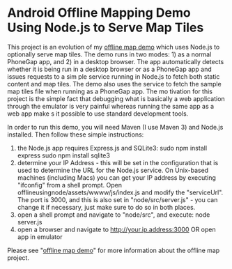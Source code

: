# Android Offline Mapping Demo Using Node.js to Serve Map Tiles

This project is an evolution of my [offline map demo](https://github.com/kaidad/offline_map_demo) which uses Node.js to optionally serve map tiles. The demo runs in two modes: 1)
as a normal PhoneGap app, and 2) in a desktop browser. The app automatically detects whether it is being run in a desktop browser or as a PhoneGap app and issues requests to a sim
ple service running in Node.js to fetch both static content and map tiles. The demo also uses the service to fetch the sample map tiles file when running as a PhoneGap app. The mo
tivation for this project is the simple fact that debugging what is basically a web application through the emulator is very painful whereas running the same app as a web app make
s it possible to use standard development tools.

In order to run this demo, you will need Maven (I use Maven 3) and Node.js installed. Then follow these simple instructions:

1) the Node.js app requires Express.js and SQLite3:
sudo npm install express
sudo npm install sqlite3
2) determine your IP Address - this will be set in the configuration that is used to determine the URL for the Node.js service. On Unix-based machines (including Macs) you can get your IP address by executing "ifconfig" from a shell prompt. Open offlineusingnode/assets/wwww/js/index.js and modify the "serviceUrl". The port is 3000, and this is also set in "node/src/server.js" - you can change it if necessary, just make sure to do so in both places.
3) open a shell prompt and navigate to "node/src", and execute: node server.js
4) open a browser and navigate to http://your.ip.address:3000 OR open app in emulator

Please see "[offline map demo](https://github.com/kaidad/offline_map_demo)" for more information about the offline map project.